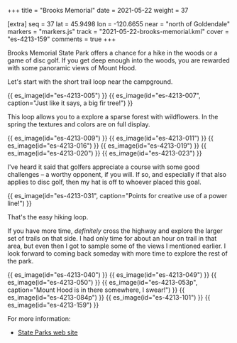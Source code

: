 +++
title = "Brooks Memorial"
date = 2021-05-22
weight = 37

[extra]
seq = 37
lat = 45.9498
lon = -120.6655
near = "north of Goldendale"
markers = "markers.js"
track = "2021-05-22-brooks-memorial.kml"
cover = "es-4213-159"
comments = true
+++

Brooks Memorial State Park offers a chance for a hike in the woods or a game of disc golf. If you get deep enough into the woods, you are rewarded with some panoramic views of Mount Hood.

<!-- more -->

Let's start with the short trail loop near the campground.

{{ es_image(id="es-4213-005") }}
{{ es_image(id="es-4213-007", caption="Just like it says, a big fir tree!") }}

This loop allows you to a explore a sparse forest with wildflowers. In the spring the textures and colors are on full display.

{{ es_image(id="es-4213-009") }}
{{ es_image(id="es-4213-011") }}
{{ es_image(id="es-4213-016") }}
{{ es_image(id="es-4213-019") }}
{{ es_image(id="es-4213-020") }}
{{ es_image(id="es-4213-023") }}

I've heard it said that golfers appreciate a course with some good challenges – a worthy opponent, if you will. If so, and especially if that also applies to disc golf, then my hat is off to whoever placed this goal.

{{ es_image(id="es-4213-031", caption="Points for creative use of a power line!") }}

That's the easy hiking loop.

If you have more time, _definitely_ cross the highway and explore the larger set of trails on that side. I had only time for about an hour on trail in that area, but even then I got to sample some of the views I mentioned earlier. I look forward to coming back someday with more time to explore the rest of the park.

{{ es_image(id="es-4213-040") }}
{{ es_image(id="es-4213-049") }}
{{ es_image(id="es-4213-050") }}
{{ es_image(id="es-4213-053p", caption="Mount Hood is in there somewhere, I swear!") }}
{{ es_image(id="es-4213-084p") }}
{{ es_image(id="es-4213-101") }}
{{ es_image(id="es-4213-159") }}

For more information:

* [State Parks web site](https://parks.state.wa.us/482/Brooks-Memorial)
